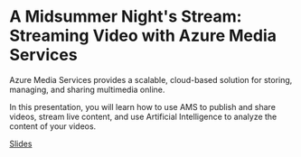 # A Midsummer Night's Stream: Streaming Video with Azure Media Services

Azure Media Services provides a scalable, cloud-based solution for storing, managing, and sharing multimedia online. 

In this presentation, you will learn how to use AMS to publish and share videos, stream live content, and use Artificial Intelligence to analyze the content of your videos.

[Slides](https://1drv.ms/p/s!AsEkrMBA7Ehw1a9shni3TE2VKhiflg?e=QwruqS)
